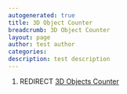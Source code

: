 ```yaml
---
autogenerated: true
title: 3D Object Counter
breadcrumb: 3D Object Counter
layout: page
author: test author
categories: 
description: test description
---
```


1.  REDIRECT [3D Objects Counter](3D_Objects_Counter "wikilink")
